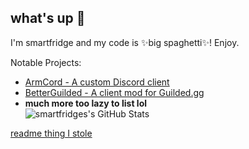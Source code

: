 ## what's up 👋
I'm smartfridge and my code is ✨big spaghetti✨! Enjoy.


Notable Projects:
- [ArmCord - A custom Discord client](https://github.com/armcord/armcord)
- [BetterGuilded - A client mod for Guilded.gg](https://github.com/BetterGuildedMod)
- **much more too lazy to list lol**     
![smartfridges's GitHub Stats](https://github-readme-stats.vercel.app/api?username=smartfrigde&show_icons=true&theme=dark)


[readme thing I stole](https://github.com/kckarnige/kckarnige/blob/master/README.md)
